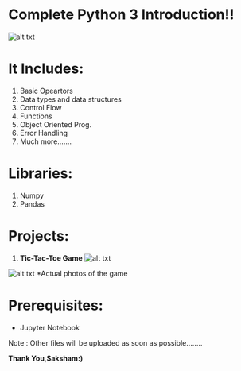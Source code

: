 # Complete Python 3 Introduction!!

   ![alt txt](http://fossbytes.com/wp-content/uploads/2016/08/python-Programming-Language-Software.jpg)        
# It Includes:
1. Basic Opeartors
2. Data types and data structures
3. Control Flow
4. Functions 
5. Object Oriented Prog.
6. Error Handling
7. Much more.......
# Libraries:
1. Numpy
2. Pandas
# Projects:
1. **Tic-Tac-Toe Game**
![alt txt](https://github.com/saksham1998/complete-python3-introduction/blob/master/images/Screenshot%20(30).png)

![alt txt](https://github.com/saksham1998/complete-python3-introduction/blob/master/images/Screenshot%20(31).png)
*Actual photos of the game

# Prerequisites:
* Jupyter Notebook

Note : Other files will be uploaded as soon as possible........

**Thank You,Saksham:)**

